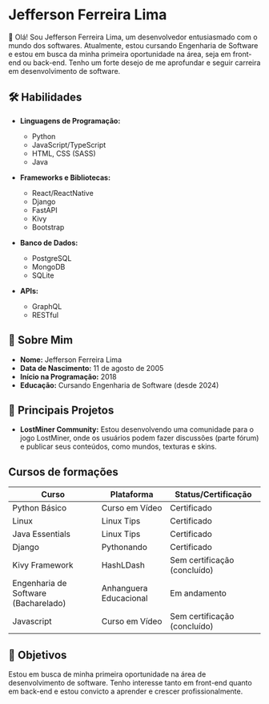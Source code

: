 # Jefferson Ferreira Lima

👋 Olá! Sou Jefferson Ferreira Lima, um desenvolvedor entusiasmado com o mundo dos softwares. Atualmente, estou cursando Engenharia de Software e estou em busca da minha primeira oportunidade na área, seja em front-end ou back-end. Tenho um forte desejo de me aprofundar e seguir carreira em desenvolvimento de software.

## 🛠️ Habilidades

- **Linguagens de Programação:**
  - Python
  - JavaScript/TypeScript
  - HTML, CSS (SASS)
  - Java

- **Frameworks e Bibliotecas:**
  - React/ReactNative
  - Django
  - FastAPI
  - Kivy
  - Bootstrap

- **Banco de Dados:**
  - PostgreSQL
  - MongoDB
  - SQLite

- **APIs:**
  - GraphQL
  - RESTful

## 📅 Sobre Mim

- **Nome:** Jefferson Ferreira Lima
- **Data de Nascimento:** 11 de agosto de 2005
- **Início na Programação:** 2018
- **Educação:** Cursando Engenharia de Software (desde 2024)

## 🚀 Principais Projetos

- **LostMiner Community:** Estou desenvolvendo uma comunidade para o jogo LostMiner, onde os usuários podem fazer discussões (parte fórum) e publicar seus conteúdos, como mundos, texturas e skins.

## Cursos de formações

| **Curso**                               | **Plataforma**         | **Status/Certificação**                  |
|-----------------------------------------|------------------------|------------------------------------------|
| Python Básico                           | Curso em Vídeo         | Certificado                              |
| Linux                                   | Linux Tips             | Certificado                              |
| Java Essentials                         | Linux Tips             | Certificado                              |
| Django                                  | Pythonando             | Certificado                              |
| Kivy Framework                          | HashLDash              | Sem certificação (concluído)             |
| Engenharia de Software (Bacharelado)    | Anhanguera Educacional | Em andamento                             |
| Javascript                              | Curso em Vídeo         | Sem certificação (concluído)             |

## 🎯 Objetivos

Estou em busca de minha primeira oportunidade na área de desenvolvimento de software. Tenho interesse tanto em front-end quanto em back-end e estou convicto a aprender e crescer profissionalmente.
